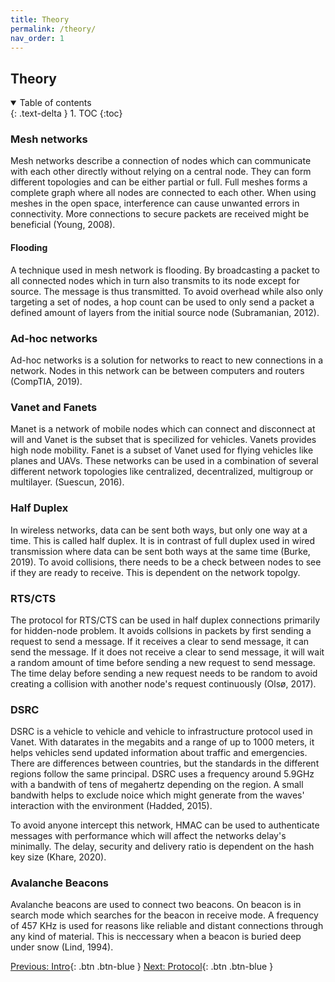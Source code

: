 ```yaml
---
title: Theory
permalink: /theory/
nav_order: 1
---
```


## Theory

<details open markdown="block">
  <summary>
    Table of contents
  </summary>
  {: .text-delta }
1. TOC
{:toc}
</details>

### Mesh networks

Mesh networks describe a connection of nodes which can communicate with each other directly without relying on a central node. They can form different topologies and can be either partial or full. Full meshes forms a complete graph where all nodes are connected to each other. When using meshes in the open space, interference can cause unwanted errors in connectivity. More connections to secure packets are received might be beneficial (Young, 2008).

#### Flooding
A technique used in mesh network is flooding. By broadcasting a packet to all connected nodes which in turn also transmits to its node except for source. The message is thus transmitted. To avoid overhead while also only targeting a set of nodes, a hop count can be used to only send a packet a defined amount of layers from the initial source node (Subramanian, 2012).

### Ad-hoc networks

Ad-hoc networks is a solution for networks to react to new connections in a network. Nodes in this network can be between computers and routers (CompTIA, 2019).

### Vanet and Fanets

Manet is a network of mobile nodes which can connect and disconnect at will and Vanet is the subset that is specilized for vehicles. Vanets provides high node mobility. Fanet is a subset of Vanet used for flying vehicles like planes and UAVs. These networks can be used in a combination of several different network topologies like centralized, decentralized, multigroup or multilayer. (Suescun, 2016).

### Half Duplex

In wireless networks, data can be sent both ways, but only one way at a time. This is called half duplex. It is in contrast of full duplex used in wired transmission where data can be sent both ways at the same time (Burke, 2019). To avoid collisions, there needs to be a check between nodes to see if they are ready to receive. This is dependent on the network topolgy.

### RTS/CTS

The protocol for RTS/CTS can be used in half duplex connections primarily for hidden-node problem. It avoids collsions in packets by first sending a request to send a message. If it receives a clear to send message, it can send the message. If it does not receive a clear to send message, it will wait a random amount of time before sending a new request to send message. The time delay before sending a new request needs to be random to avoid creating a collision with another node's request continuously (Olsø, 2017).


### DSRC

DSRC is a vehicle to vehicle and vehicle to infrastructure protocol used in Vanet. With datarates in the megabits and a range of up to 1000 meters, it helps vehicles send updated information about traffic and emergencies. There are differences between countries, but the standards in the different regions follow the same principal. DSRC uses a frequency around 5.9GHz with a bandwith of tens of megahertz depending on the region. A small bandwith helps to exclude noice which might generate from the waves' interaction with the environment (Hadded, 2015).

To avoid anyone intercept this network, HMAC can be used to authenticate messages with performance which will affect the networks delay's minimally. The delay, security and delivery ratio is dependent on the hash key size (Khare, 2020).

### Avalanche Beacons
Avalanche beacons are used to connect two beacons. On beacon is in search mode which searches for the beacon in receive mode. A frequency of 457 KHz is used for reasons like reliable and distant connections through any kind of material. This is neccessary when a beacon is buried deep under snow (Lind, 1994).


[Previous: Intro](/IM-WANTEDD/){: .btn .btn-blue }
[Next: Protocol](/IM-WANTEDD/protocol){: .btn .btn-blue }